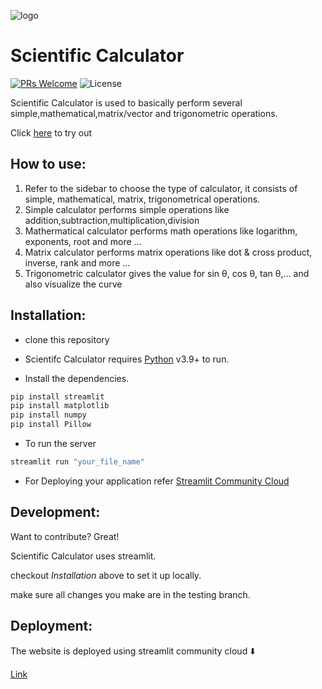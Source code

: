 
![logo](https://github.com/ArchismwanChatterjee/calculator/assets/115975340/712a30f0-3d7d-483c-b8bd-c642889db642)


# Scientific Calculator

[![PRs Welcome](https://img.shields.io/badge/PRs-welcome-brightgreen.svg?style=flat-square)](https://makeapullrequest.com)
![License](https://badgen.net/github/license/micromatch/micromatch)

Scientific Calculator is used to basically perform several simple,mathematical,matrix/vector and trigonometric operations.

Click [here](https://scientific-calculator.streamlit.app/) to try out

## How to use:
1. Refer to the sidebar to choose the type of calculator, it consists of simple, mathematical, matrix, trigonometrical operations.
2. Simple calculator performs simple operations like addition,subtraction,multiplication,division
3. Mathermatical calculator performs math operations like logarithm, exponents, root and more ...
4. Matrix calculator performs matrix operations like dot & cross product, inverse, rank and more ...
5. Trigonometric calculator gives the value for sin θ, cos θ, tan θ,... and also visualize the curve

## Installation:

- clone this repository

- Scientifc Calculator requires [Python](https://www.python.org/) v3.9+ to run.

- Install the dependencies.

```python
pip install streamlit
pip install matplotlib
pip install numpy
pip install Pillow
```

- To run the server
```python
streamlit run "your_file_name"
```

- For Deploying your application refer [Streamlit Community Cloud](https://docs.streamlit.io/streamlit-community-cloud/get-started)

## Development:

Want to contribute? Great!

Scientific Calculator uses streamlit.

checkout *Installation* above to set it up locally.

make sure all changes you make are in the testing branch. 

## Deployment:

The website is deployed using streamlit community cloud ⬇️

[Link](https://scientific-calculator.streamlit.app/) 
